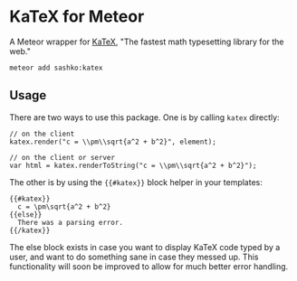 KaTeX for Meteor
================

A Meteor wrapper for [KaTeX](http://khan.github.io/KaTeX/), "The fastest math typesetting library for the web."

`meteor add sashko:katex`

## Usage

There are two ways to use this package. One is by calling `katex` directly:

```
// on the client
katex.render("c = \\pm\\sqrt{a^2 + b^2}", element);

// on the client or server
var html = katex.renderToString("c = \\pm\\sqrt{a^2 + b^2}");
```

The other is by using the `{{#katex}}` block helper in your templates:

```
{{#katex}}
  c = \pm\sqrt{a^2 + b^2}
{{else}}
  There was a parsing error.
{{/katex}}
```

The else block exists in case you want to display KaTeX code typed by a user, and want to do something sane in case they messed up. This functionality will soon be improved to allow for much better error handling.